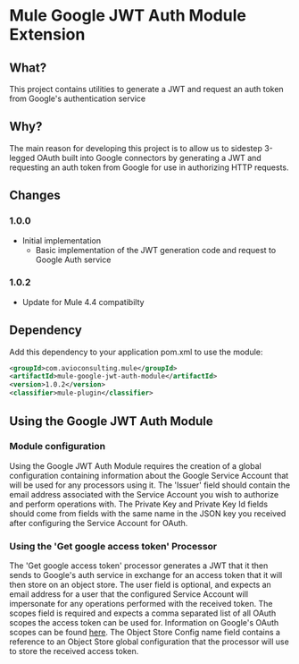 # Mule Google JWT Auth Module Extension

## What?
This project contains utilities to generate a JWT and request an auth token from Google's authentication service

## Why?
The main reason for developing this project is to allow us to sidestep 3-legged OAuth built into Google connectors by generating a JWT and requesting an auth token from Google for use in authorizing HTTP requests.

## Changes
### 1.0.0
* Initial implementation
  - Basic implementation of the JWT generation code and request to Google Auth service

### 1.0.2
* Update for Mule 4.4 compatibilty

## Dependency
Add this dependency to your application pom.xml to use the module:
```xml
<groupId>com.avioconsulting.mule</groupId>
<artifactId>mule-google-jwt-auth-module</artifactId>
<version>1.0.2</version>
<classifier>mule-plugin</classifier>
```

## Using the Google JWT Auth Module

### Module configuration
Using the Google JWT Auth Module requires the creation of a global configuration containing information about the Google Service Account that will be used for any processors using it. The 'Issuer' field should contain the email address associated with the Service Account you wish to authorize and perform operations with. The Private Key and Private Key Id fields should come from fields with the same name in the JSON key you received after configuring the Service Account for OAuth.

### Using the 'Get google access token' Processor
The 'Get google access token' processor generates a JWT that it then sends to Google's auth service in exchange for an access token that it will then store on an object store. The user field is optional, and expects an email address for a user that the configured Service Account will impersonate for any operations performed with the received token. The scopes field is required and expects a comma separated list of all OAuth scopes the access token can be used for. Information on Google's OAuth scopes can be found [here](https://developers.google.com/identity/protocols/oauth2/scopes). The Object Store Config name field contains a reference to an Object Store global configuration that the processor will use to store the received access token.